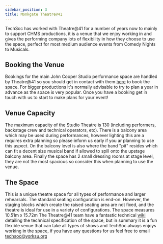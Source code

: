 ```yaml
---
sidebar_position: 3
title: Monkgate Theatre@41
---
```


TechSoc has worked with Theatre@41 for a number of years now to mainly to support CHMS productions, it is a venue that we enjoy working in and gives the performing company lots of flexibility in how they choose to use the space, perfect for most medium audience events from Comedy Nights to Musicals.

## Booking the Venue

Bookings for the main John Cooper Studio performance space are handled by Theatre@41 so you should get in contact with them [here](https://www.41monkgate.co.uk/johncooperstudio) to book the space. For bigger productions it's normally advisable to try to plan a year in advance as the space is very popular. Once you have a booking get in touch with us to start to make plans for your event!

## Venue Capacity

The maximum capacity of the Studio Theatre is 130 (including performers, backstage crew and technical operators, etc). There is a balcony area which may be used during performances, however lighting this are a requires extra planning so please inform us early if you ar planning to use this aspect. On the balcony level is also where the band "pit" resides which can fit a decent size musical band if allowed to spill onto the upstage balcony area.
Finally the space has 2 small dressing rooms at stage level, they are not the most spacious so consider this when planning to use the venue.

## The Space

This is a unique theatre space for all types of performance and larger rehearsals. The standard seating configuration is end-on. However, the staging blocks which create the raised seating area are not fixed, and the theatre is ideal for use in a variety of configurations. The space measures 10.51m x 15.72m
The Theatre@41 team have a fantastic technical [wiki](https://sites.google.com/41monkgate.co.uk/technicalwiki/) detailing the technical specification of the space, but in summary it is a fun flexible venue that can take all types of shows and TechSoc always enjoys working in the space, if you have any questions for us feel free to email [techsoc@yorksu.org](mailto:techsoc@yorksu.org)
